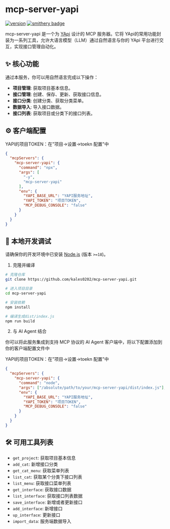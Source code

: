 # mcp-server-yapi

[![version](https://img.shields.io/badge/version-0.0.7-blue.svg)](https://github.com/kales0202/mcp-server-yapi.git)
[![smithery badge](https://smithery.ai/badge/mcp-server-yapi)](https://smithery.ai/server/mcp-server-yapi)

mcp-server-yapi 是一个为 [YApi](https://github.com/YMFE/yapi) 设计的 MCP 服务器。它将 YApi的常用功能封装为一系列工具，允许大语言模型（LLM）通过自然语言与你的 YApi 平台进行交互，实现接口管理自动化。

## ✨ 核心功能

通过本服务，你可以用自然语言完成以下操作：

- **项目管理**: 获取项目基本信息。
- **接口管理**: 创建、保存、更新、获取接口信息。
- **接口分类**: 创建分类、获取分类菜单。
- **数据导入**: 导入接口数据。
- **接口列表**: 获取项目或分类下的接口列表。

## ⚙️ 客户端配置

YAPI的项目TOKEN：在"项目->设置->toekn 配置"中

```json
{
  "mcpServers": {
    "mcp-server-yapi": {
      "command": "npx",
      "args": [
        "-y",
        "mcp-server-yapi"
      ],
      "env": {
        "YAPI_BASE_URL": "YAPI服务地址",
        "YAPI_TOKEN": "项目TOKEN",
        "MCP_DEBUG_CONSOLE": "false"
      }
    }
  }
}
```

## 🔧 本地开发调试

请确保你的开发环境中已安装 [Node.js](https://nodejs.org/) (版本 `>=18`)。

1. 克隆并编译

```bash
# 克隆仓库
git clone https://github.com/kales0202/mcp-server-yapi.git

# 进入项目目录
cd mcp-server-yapi

# 安装依赖
npm install

# 编译生成dist/index.js
npm run build
```

2. 与 AI Agent 结合

你可以将此服务集成到支持 MCP 协议的 AI Agent 客户端中，将以下配置添加到你的客户端配置文件中

YAPI的项目TOKEN：在"项目->设置->toekn 配置"中

```json
{
  "mcpServers": {
    "mcp-server-yapi": {
      "command": "node",
      "args": ["/absolute/path/to/your/mcp-server-yapi/dist/index.js"],
      "env": {
        "YAPI_BASE_URL": "YAPI服务地址",
        "YAPI_TOKEN": "项目TOKEN",
        "MCP_DEBUG_CONSOLE": "false"
      }
    }
  }
}
```

## 🛠️ 可用工具列表

- `get_project`: 获取项目基本信息
- `add_cat`: 新增接口分类
- `get_cat_menu`: 获取菜单列表
- `list_cat`: 获取某个分类下接口列表
- `list_menu`: 获取接口菜单列表
- `get_interface`: 获取接口数据
- `list_interface`: 获取接口列表数据
- `save_interface`: 新增或者更新接口
- `add_interface`: 新增接口
- `up_interface`: 更新接口
- `import_data`: 服务端数据导入
